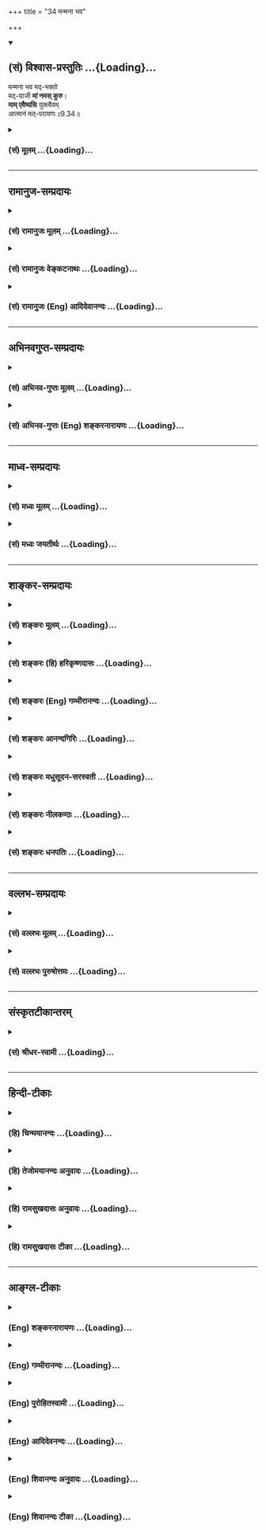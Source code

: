 +++
title = "34 मन्मना भव"

+++
<div class="js_include" newlevelforh1="2" title="(सं) विश्वास-प्रस्तुतिः" unfilled url="/purANam_vaiShNavam/mahAbhAratam/06-bhIShma-parva/03-bhagavad-gItA-parva/saMskRtam/vishvAsa-prastutiH/09_rAja-vidyA-rAja-guhy/34_manmanA_bhava.md">
<details open><summary><h2>(सं) विश्वास-प्रस्तुतिः ...{Loading}...</h2></summary>

मन्मना भव मद्-भक्तो  
मद्-याजी **मां नमस् कुरु**।  
**माम् एवैष्यसि** युक्त्वैवम्  
आत्मानं मत्-परायणः॥9.34॥
</details>
</div>
<div class="js_include collapsed" newlevelforh1="3" title="(सं) मूलम्" unfilled url="/purANam_vaiShNavam/mahAbhAratam/06-bhIShma-parva/03-bhagavad-gItA-parva/saMskRtam/mUlam/09_rAja-vidyA-rAja-guhy/34_manmanA_bhava.md">
<details><summary><h3>(सं) मूलम् ...{Loading}...</h3></summary>

मन्मना भव मद्भक्तो मद्याजी मां नमस्कुरु।  
मामेवैष्यसि युक्त्वैवमात्मानं मत्परायणः।।9.34।।
</details>
</div>


_________________
## रामानुज-सम्प्रदायः
<div class="js_include collapsed" newlevelforh1="3" title="(सं) रामानुजः मूलम्" unfilled url="/purANam_vaiShNavam/mahAbhAratam/06-bhIShma-parva/03-bhagavad-gItA-parva/saMskRtam/rAmAnujaH/mUlam/09_rAja-vidyA-rAja-guhy/34_manmanA_bhava.md">
<details><summary><h3>(सं) रामानुजः मूलम् ...{Loading}...</h3></summary>

।।9.34।।**मन्मना भव** मयि सर्वेश्वरे निखिलहेयप्रत्यनीककल्याणैकताने
सर्वज्ञे सत्यसंकल्पे निखिलजगदेककारणे परस्मिन् ब्रह्मणि पुरुषोत्तमे
पुण्डरीकदलामलायतेक्षणे स्वच्छनीलजीमूतसंकाशे युगपदुदितदिनकरसहस्रसदृशतेजसि
लावण्यामृतमहोदधौ उदारपीवरचतुर्बाहौ अत्युज्जवलपीताम्बरे
अमलकिरीटमकरकुण्डलहारकेयूरकटकादिभूषिते,अपारकारुण्यसौशील्यसौन्दर्यमाधुर्यगाम्भीर्यौदार्यवात्सल्यजलधौ
अनालोचितविशेषाशेषलोकशरण्ये सर्वस्वामिनि तैलधारावद् अविच्छेदेन निविष्टमना
भव। तद् एव विशिनष्टि -- **मद्भक्तः** अत्यर्थमत्प्रियत्वेन युक्तो मन्मनो
भव इत्यर्थः। पुनः अपि विशिनष्टि -- **मद्याजी** अनवधिकातिशयप्रियमदनुभवकारि
-- तमद्यजनपरो भव। यजनं नाम परिपूर्णशेषवृत्तिः;
औपचारिकसांस्पर्शिकाभ्यवहारिकादिसकलभोगप्रदानरूपो हि यागः। यथा
मदनुभवजनितनिरवधिकातिशयप्रीतिकारितमद्यजनपरो भवसि तथा मन्मना भव इत्युक्तं
भवति। पुनः अपि तद् एव विशिनष्टि -- **मां नमस्कुरु;**
अनवधिकातिशयप्रियमदनुभवकारितात्यर्थप्रियाशेषशेषवृत्तौ अपर्यवस्यन् मयि
अन्तरात्मनि अतिमात्रप्रह्वीभावव्यसायं कुरु।**मत्परायणः** अहम् एव परम्
अयनं यस्य असौ मत्परायणः; मया विना आत्मधारणासंभावनया मदाश्रय
इत्यर्थः।**एवम् आत्मानं युक्त्वा** मत्परायणः त्वम् एवम्
अनवधिकातिशयप्रीत्या मदनुभवसमर्थं मनः प्राप्य **माम् एव एष्यसि।**
आत्मशब्दो हि अत्र मनोविषयः। एवंरूपेण मनसा मां ध्यात्वा माम् अनुभूय माम्
इष्टवा मां नमस्कृत्य मत्परायणो माम् एव प्राप्स्यसि इत्यर्थः। तद् एवं
लौकिकानि शरीरधारणार्थानि वैदिकानि च नित्यनैमित्तिकानि कर्माणि मत्प्रीतये
मच्छेषतैकरसो मया एव कारित इति कुर्वन् सततं मत्कीर्तनयजननमस्कारादिकान्
प्रीत्या कुर्वाणो मन्नियाम्यं निखिलजगत् मच्छेषतैकरसम् इति च अनुसंदधानः;
अत्यर्थप्रियमद्गुणगणं च अनुसंधाय अहरहः उक्तलक्षणम् इदम् उपासनम् उपादधानो
माम् एव प्राप्स्यसि।

</details>
</div>
<div class="js_include collapsed" newlevelforh1="3" title="(सं) रामानुजः वेङ्कटनाथः" unfilled url="/purANam_vaiShNavam/mahAbhAratam/06-bhIShma-parva/03-bhagavad-gItA-parva/saMskRtam/rAmAnujaH/venkaTanAthaH/09_rAja-vidyA-rAja-guhy/34_manmanA_bhava.md">
<details><summary><h3>(सं) रामानुजः वेङ्कटनाथः ...{Loading}...</h3></summary>

  
  
।।9.34।। भजस्व \[9।33\] इत्युक्तभक्तिस्वरूपनिष्कर्षोऽनन्तरं क्रियत इति
सङ्गतिं दर्शयति -- भक्तिस्वरूपमाहेति। सामान्येन सर्वासु
परविद्यासूपास्यतया तदुपयुक्ततया च प्रमाणशतैः प्रतिपादिताः
स्वरूपरूपगुणादयोऽत्रास्मच्छब्देन विवक्षिता इत्यभिप्रायेणाह -- मयीति।
तमीश्वराणां परमं महेश्वरं \[श्वे.उ.6।7\] न तस्येशे कश्चन \[तै.ना.1।9\]
इत्यादेरर्थमाह -- सर्वेश्वरेश्वर इति। न ह्यसमर्थसेवया किञ्चिल्लभ्यते नच
ब्रह्माण्डान्तरादेरनीश्वरा ब्रह्मेशादयोऽपि मोक्षदानशक्ता इति भावः।
क्षेत्रज्ञस्येश्वरज्ञानाद्विशुद्धिः परमा मता \[या.स्मृ.3।34\] इति
ह्युच्यते। हेयास्पदस्य गुणरहितस्य च भजनीयत्वाभावादितरव्यावृत्त्यर्थं
सगुणनिर्गुणश्रुतीनां विषयव्यवस्थयोभयलिङ्गत्वमाह -- निखिलेति।
समस्तानिष्टनिवर्तकत्वादनन्तभोग्यमयत्वाच्चायमेवोपास्य इति भावः।
अनन्तमङ्गलगुणोपलक्षकतया ध्येयलक्षणजगत्कारणत्वमोक्षप्रदत्वौपयिकं
गुणद्वयंसर्वज्ञे सत्यसङ्कल्प इत्युक्तम्। यः सर्वज्ञः सर्वविद्यस्य
ज्ञानमयं तपः। तस्मादेतद्ब्रह्म नामरूपमन्नं च जायते \[मुं.उ.1।9\] इति;
सत्यकामः सत्यसङ्कल्पः \[छां.उ.8।1।5\] इति च अनिष्टनिवृत्त्यादौ
चान्याज्ञातं सहकारिसापेक्षत्वं च नास्तीति भावः। यतो वा इमानि भूतानि
जायन्ते इत्युपक्रम्य तद्विजिज्ञासस्व \[तै.उ.3।1।1\] कारणं तु ध्येयः
\[अ.शिखो.3\] इत्याद्यभिप्रायेण -- निखिलजगदेककारण इत्युक्तम्।
निखिलशब्देनाव्यक्तादेर्ब्रह्मरुद्रादेश्च सङ्ग्रहः।
व्योमातीतनिर्गुणवादादिनिराकरणं; सामान्यविशेषशब्दयोरैकरस्यं
चाभिप्रेत्यपरस्मिन् ब्रह्मणि पुरुषोत्तम इत्युक्तम्। अनेन सर्वात्मकत्वं
सर्वविलक्षणत्वं चाविरुद्धमुपदर्शितं भवति। नारायणानुवाकपुरुषसूक्तादिकं च
स्मारितम्। एतावता विशिष्टं स्वरूपमुक्तम्।  
  
अथ सर्वशाखादिपठितपुरुषसूक्तादिसिद्धं शुभाश्रयप्रकरणप्रपञ्चितं च
विग्रहतद्गुणादिकमुच्यते। तस्य यथा कप्यासं पुण्डरीकमेवमक्षिणी
\[छां.उ.1।6।7\] इत्याद्युक्तपरत्वचिह्नमाह -- पुण्डरीकदलामलायताक्ष
इति। स्वच्छेत्यादिना नीलतोयदमध्यस्था \[तै.ना.11।12\] इत्यादिकमनुसंहितम्।
स्वच्छत्वं मणिमुकुरसलिलकाचादिवद्व्यवहितप्रकाशप्रतिबिम्बादियोग्यः
प्रसादविशेषः। दिवि सूर्यसहस्रस्य \[11।12\] इत्यादि वक्ष्यमाणं तमेव
भान्तम् \[मुं.उ.2।2।10\] इत्यादिश्रुतिं चाभिप्रेत्योक्तं --
युगपदित्यादि। श्रुत्यादिप्रसिद्धं बहूनामुदारत्वमौर्जित्यमभिमतफलप्रदत्वं
च। यत्र रूपान्तरं न विशिष्टं; तत्र वक्तुर्वसुदेवनन्दनस्य रूपं विवक्षितम्
तच्च सर्वावतारोपलक्षणम्। चतुर्भुजत्वं भगवतः कृष्णस्य पररूपस्य
सांसिद्धिकम् द्विभुजत्वं सहस्रभुजत्वादिकं चाहार्यमित्याशयेनोक्तं --
चतुर्बाहाविति। अथवापि चतुर्भुजत्वं -- भुजैश्चतुर्भिः समुपेतमेतद्रूपं
विशिष्टं दिवि संस्थितं च। भूमौ गतं पूजयताप्रमेयं सदा हि तस्मिन्निवसामि
देवाः इत्यादिकमिह भाव्यम्। दिव्याम्बरयोगमाह -- अत्युज्ज्वलितेति।
मूर्धादिपादान्तदिव्यावयवगतसमस्ताभरणवर्गोपलक्षणतया किरीटाद्युक्तिः। ध्येयः
सदा इत्युपक्रम्यकेयूरवान् मकरकुण्डलवान् किरीटी \[भ.उ.पु.आ.हृ.155\]
इत्यादिकमिह द्रष्टव्यम्। मकरशब्दो मकराकारकुण्डलपरः। तेजःप्राचुर्यं
प्रतिकूलैर्दुष्प्रेक्षत्वं चाभिप्रेत्ययुगपदित्यादिकमुक्तम्।  
  
लावण्येत्यादिना तु तस्यैवानुकूलभोग्यत्वाकर्षकत्वादिकमभिप्रेतम्।
चक्षुरानन्दजनकस्तेजोविशेषो हि लावण्यम्। तत इदमुच्यते --
लोचनैरनुजग्मुस्ते तमादृष्टिपथात्पुनः। मनोभिरनुजग्मुश्च कृष्णं
प्रीतिसमन्विताः।। अतृप्तमनसामेवं तेषां केशवदर्शने। क्षिप्रमन्तर्दधे
शौरिश्चक्षुषां प्रियदर्शनः।। अमृतस्येव नातृप्यन् प्रेक्षमाणा जनार्दनम्
\[म.भा.2।2।2628\]नहि तस्मान्मनः कश्चिच्चक्षुषी वा नरोत्तमात्। नरः
शक्नोत्यपाक्रष्टुमतिक्रामति राघवे \[वा.रा.2।17।13\] इति। अपारेत्यादिना
सौलभ्योपयोगिनोऽमिताः सुन्दरत्वादिमिश्राः समाश्रयणीयत्वेऽत्यन्तापेक्षिताः
स्वरूपरूपयोर्गुणा उक्ताः। सर्वलोकशरण्याय \[वा.रा.6।17।17\]सुदुष्टो
वाऽप्यदुष्टो वा \[वा.रा.6।18।5\]विभीषणो वा सुग्रीव यदि वा रावणः स्वयम्
\[वा.रा.6।18।34\] इत्यादिकमनुसन्धाय कारुण्यादिफलितमाह -- अनालोचितेति।
आश्रितसंरक्षणं स्वलाभं मत्वा प्रवर्तत इत्यभिप्रायेणोक्तं --
सर्वस्वामिनीति। कृष्णस्य हि कृते भूतमिदं विश्वं चराचरम् \[म.भा.2।38।23\]
इत्युक्तम्। निदिध्यासितव्यः \[बृ.उ.2।4।54।5।6\] ध्यायथ \[मुं.उ.2।2।6\]
ध्रुवा स्मृतिः \[छां.उ.7।26।2\] आवृत्तिरसकृदुपदेशात् \[ब्र.सू.4।1।1\]
इत्याद्यनुसन्धानेन मनश्शब्दस्यात्र ध्यानाख्यमनोवृत्तिविशेषविषयतामाह --
तैलधारेति। मय्येव मन आधत्स्व \[12।8\] इत्युच्यत इति। अत्रमामेवैष्यसि इति
साध्यगतावधारणात्साधनेऽप्यवधारणं विवक्षितमिति गम्यते। तेन
चानन्यमनस्त्वादिकं सिद्धम्। ततश्च तैलधारादिवदविच्छेदोऽपि फलित इति
भावः।  
  
यमेवैष वृणुते तेन लभ्यः \[कठो.1।2।22\] इति
श्रुत्युपबृंहणतामभिप्रेत्याहतदेवेति। भक्तेरपि
ज्ञानविशेषरूपत्वाद्विशेषकत्वमुपपद्यत इत्यभिप्रायेणाहअत्यर्थेति।
स्वतन्त्रार्थान्तरविधानशङ्कानिरासायाह पुनरपीति।
भक्तिस्वरूपविशेषनिष्कर्षपरत्वात्तदसाधारणशास्त्रविशेषप्रतिपादितपूजाविशेषपरोऽयं
यजनशब्द इत्यभिप्रायेणाह -- यजनं नामेति। शेषवृत्तिः कैङ्कर्यम्। इदं
चपत्रं पुष्पम् \[9।26\] इत्यादिना प्रदर्शितस्य भगवच्छास्त्रप्रपञ्चितस्य
सङ्ग्रहशासनम्। अतोऽत्र यजिर्दर्शपूर्णमासादिविषय इति न भ्रमितव्यम्। यज
देवपूजायाम् \[धा.पा.1।1027\] इत्येव च पठ्यते। देवतामुद्दिश्य द्रव्यत्यागो
यागः इति चाहुः। अग्निहोत्रादिव्यतिरिक्तेष्वपि पञ्चमहायज्ञादिषु
यजिर्निरूढः। अन्यत्रापिकृष्णो वाक्यैरिज्यते सम्मृशानैः \[म.भा.13।18।6\]
इत्यादयः प्रयोगाः। अतोऽत्र भगवच्छास्त्रादिप्रपञ्चितविषयोऽयं
यजिरित्यभिप्रायेणाह -- औपचारिकेति। औपचारिकाः नीराजनादयः सांस्पर्शिकाः
स्रक्चन्दनादयः आदिशब्देन सान्दृष्टिकदीपादिग्रहणम्। मद्याजी इत्यनेन
बाह्यक्रियापरेण मन्मनस्त्वं कथं विशेष्यत इत्यत्राह -- यथेति।  
  
पुनरपीत्याद्यपि पूर्ववत्। पूर्वोक्तादधिकरूपत्वं दर्शयितुम् --
अपर्यवस्यन्नित्यन्तमुक्तम्। अत्यर्थशब्देन दास्यस्य स्वरूपप्राप्तता
विवक्षिता। अतिमात्रशब्देन तस्य निरतिशयभोगरूपत्वं सूचितम्।
त्रिविधप्रतिसङ्ग्रहाय नमधातुस्वरूपनिरूपणेन प्रह्वीभावशब्दः। प्रेक्षावतः
प्रवृत्तिर्या प्रह्वीभावात्मिका परा। उत्कृष्टं परमुद्दिश्य तन्नमः
परिगीयते \[अहिर्बु.सं.52।10\] इति हि नमश्शब्दो विवृतः।
ज्ञानविशेषकत्वव्यक्त्यर्थंव्यवसायशब्दः। परायणः इत्यत्र
परशब्दविशेषणसामर्थ्यादवधारणं विवक्षितमित्यभिप्रायेणअहमेवेत्युक्तम्।
फलितमाह -- मया विनेति। एषैव भक्तेः परमा काष्ठा
प्राप्तेरव्यवहितपूर्वभाविनीति फलाभिलाषज्ञापनार्थो मत्परायणशब्द
इत्यभिप्रायः। एवंशब्दानूदितमाकारमाह -- अनवधिकेत्यादिना। आत्मानंयुक्त्वा
इति पदयोरत्रोचितार्थप्रदर्शनंमनः प्राप्येति। युजिरत्र योगार्थः
समाध्यर्थो वा। मन्मना भव इत्युक्तार्थपरत्वंएवमात्मानम् इत्यनुवादेन
प्रतीयत इत्यभिप्रायेणाह -- आत्मशब्दो हीति। मनसोऽत्र निर्देशो
ध्यानाधिकरणत्वेनेति प्रदर्शयन् श्लोकस्य पिण्डितार्थमाह -- एवं रूपेणेति।
निरतिशयप्रीतिमतेत्यर्थः। ध्यानादिकं मद्भक्त इति
विशेषणाद्भोगरूपमित्यभिप्रायेणमामनुभूयेत्युक्तम्।  
  
अथ सुखग्रहणाध्यायप्रधानार्थभूतसाङ्गोपाङ्गफलशिरस्कभक्तिस्वरूपं सङ्क्षेपेण
निष्कृष्य वदन्नुपसंहरति -- तदेवमिति। तत् तस्मादित्यर्थः। तव
दुःखबहुलसंसारसागरपतितत्वात्; मम च परत्वसौलभ्यादियुक्तस्य
समस्तदुःखसागरोत्तरणसांयात्रिकत्वात्; उपायस्य
चात्यन्तसुकरत्वादिगुणयुक्तत्वादित्यर्थः। एवमिति
पूर्वग्रन्थैरुक्तप्रकारेणेत्यर्थः। लौकिकानीत्यादि
कुर्वन्नित्यन्तंयत्करोषि इत्यादेरर्थःमन्नियाम्यमित्यादिकंमया ततम्
\[9।4\] इत्यादेरभिप्रेतकथनम्अत्यर्थप्रियमद्गुणगणमितिसमोऽहम्
\[9।29\]पत्रं पुष्पम् \[9।26\] इत्यादेरर्थः। गुणानुसन्धानाद्भक्तेः
पुरुषसाध्यत्वं युज्यत इत्यभिप्रायेणाह -- मद्गुणगणं
चानुसन्धायाहरहरुक्तलक्षणमिदमुपासनमुपाददान इति। इति मत्वा भजन्ते माम्
\[10।8\] इत्यादिकमत्रानुसंहितम्। अहरहरित्यादिकंमन्मनाः
इत्यादेर्विवक्षितम्।
आप्रयाणत्वसिद्ध्यर्थम्अहरहरित्याद्युक्तम्। उक्तलक्षणमिति --
अनन्यप्रयोजननमस्कारादिप्रेरकमदेकधारकत्वदशापर्यन्तनिरतिशयप्रीतिरूपमित्यर्थः। इति
कवितार्किकसिंहस्य सर्वतन्त्रस्वतन्त्रस्य श्रीमद्वेङ्कटनाथस्य
वेदान्ताचार्यस्य कृतिषु श्रीमद्गीताभाष्यटीकायां तात्पर्यचन्द्रिकायां
नवमोऽध्यायः।।9।।  
  

</details>
</div>
<div class="js_include collapsed" newlevelforh1="3" title="(सं) रामानुजः (Eng) आदिदेवानन्दः" unfilled url="/purANam_vaiShNavam/mahAbhAratam/06-bhIShma-parva/03-bhagavad-gItA-parva/saMskRtam/rAmAnujaH/english/AdidevAnandaH/09_rAja-vidyA-rAja-guhy/34_manmanA_bhava.md">
<details><summary><h3>(सं) रामानुजः (Eng) आदिदेवानन्दः ...{Loading}...</h3></summary>

9.34 Focus your mind on Me; fix your mind on Me uninterruptedly like a
continous stream of oil - on Me the Ruler of rulers, antagonistic to all
that is evil, the sole abode of auspiciousness, omniscient, whose
resolve is always true, the sole cause of the entire universe, the
Supreme Brahman, the Supreme Person; on Me, of long large eyes like a
lotus petal; who has the complexion of a clear blue cloud; whose shining
lustre is like that of a thousand suns simultaneously risen; on Me, the
great ocean of the nectar of beauty; of four arms, noble and strong, and
of brilliant yellow raiment; on Me, adorned with a pure crown,
fish-shaped ear-rings, garlands, bracelet on the arms and bangles at the
wrist; on Me, the ocean of infinite mercy, affability, beauty,
sweetness, majesty, magnanimity and parental affection; on Me, the
refuge of all without exception and without regard to their differences;
on Me the Lord of all. Sri Krsna again makes the same clear. Be My
devotee. Be one whose mind is focussed on Me by contemplating on Me as
exceedingly dear. Such is the meaning. He makes thie yet clearer. Be My
worshipper, namely, become engaged in My worship, which you have begun
to practise by your experience of Me as supremely dear and unlimited and
unsurpassed. What is called worship is the conduct of one who realises
that he is absolutely a subsidiary - (Sesa) of God. Worship consists
also in offering all things of enjoyment such as waving of lights etc.,
all those things which come into bodily contact like garlands, sandal
paste etc., and those meant for offering like food preparations and
other edibles. The meaning is this: Let your mind be focussed on Me so
as to be engaged in My worship, resulting from love which is unlimited
and unsurpassed and which is born from the experience of Myself. Again
Sri Krsna expounds the same: Bow down to Me. Do not be satisfied only
with services of one who is absolutely subsidiary to me. Do services
which are incomparably dear and animated by an experience of Myself who
is dear and unlimited and unsurpassed. Also bow down to Me in utter
humility, regarding Me as the supreme goal, i.e., He who is the supreme
abode and the supreme goal. The meaning is that having resorted to Me,
it is impossible for you to live without Me. Having disciplined the mind
in this way and considering Me as the supreme goal, you will thus,
through love which is unsurpassed and incomparable, obtain a mind which
is fit for experiencing Me. You will then reach Me alone. Here the term
Atman stands for the mind. The import is that, holding Me as the sole
support, possesing a mind of this kind, meditating on Me, experiencing
Me, worshipping Me and bowing down to Me - you will reach Me alone.
Thus, with such a turn of mind you carry on, for pleasing Me alone, your
secular works for bodily sustenance and Vedic activities like obligatory
and occasional rites, regarding them as actuated by Me and finding sole
joy in absolute subservience to Me. You shall ever engage yourself in
praising My names with love and in endeavouring to serve Me and bowing
down to Me etc. You shall contemplate on the entire universe as being
under My rule and being subsidiary (Sesa) to Me. Contemplating on the
multitudes of My attributes, which are exceedingly dear to you, and
practising every day this worship as described, you will reach Me alone.

</details>
</div>


_________________
## अभिनवगुप्त-सम्प्रदायः
<div class="js_include collapsed" newlevelforh1="3" title="(सं) अभिनव-गुप्तः मूलम्" unfilled url="/purANam_vaiShNavam/mahAbhAratam/06-bhIShma-parva/03-bhagavad-gItA-parva/saMskRtam/abhinava-guptaH/mUlam/09_rAja-vidyA-rAja-guhy/34_manmanA_bhava.md">
<details><summary><h3>(सं) अभिनव-गुप्तः मूलम् ...{Loading}...</h3></summary>

।।9.32 -- 9.34।। मां हि इत्यादि मत्परायण इत्यन्तम्। पापयोनयः
पशुपक्षिसरीसृपादयः। स्त्रिय इति अज्ञाः। वैश्या इति
कृष्यादिकर्मान्तररताः। शूद्रा इति कार्त्स्येन वैदिकक्रियानधिकृताः
परतन्त्रवृत्तयश्च। तेऽपि मदाश्रिता मामेव यजन्ते। गजेन्द्रमोक्षणादीनि
चरितानि हि परमकारुणिकस्य भगवतः सहस्रशः श्रूयन्ते। किमङ्ग
पुनरेतद्विपरीतवृत्तयः। केचिदाक्षते -- द्विजराजन्यप्रशंसापरमेतद्वाक्यम्; न
तु स्त्र्यादिषु अपवर्गप्राप्तितात्पर्येण इति। ते हि भगवतः
सर्वानुग्राहिकां शक्तिं मितविषयतया खण्डयन्तः तथा परमेश्वरस्य
परमकृपालुत्वमसहमानाः +++(S omits तथा -- मसहमानाः)+++ न मे द्वेष्योऽस्ति न
प्रियः ; अपि चेत्सुदुराचारः इत्यादीन्यन्यानि
चैवंप्रकारस्फुटार्थप्रतिपादकानि वाक्यानि विरोधयन्तः
निरतिशययुक्तिप्रपञ्चसाधिताद्वैतभगवत्तत्त्वे +++(S;;N भगवत्तत्त्वम्)+++
भेदलिङ्गं +++(S; भेदभङ्गम् N भेदभङ्ग -- )+++ बलादेवानयन्तः अन्यांश्च
आगमविरोधानचेतयमानाः कथमिदं कथमिदम् इति पर्यनुयोज्यमाना +++(;N
पर्यनुयुज्यमानः)+++ यदि; परम् अन्तर्गर्भीकृतजात्यादिमहाग्रहाविष्टान्तः +++(; N
-- ग्रहगृहीताविष्टान्तः -- )+++ करणाः
मात्सर्यावहित्थालज्जाचिह्नीकृतवाङ्मुखदृष्टयः समग्रस्य जनस्य
असत्प्रलापिनः इति हास्यरसविषयभावमात्मनि +++(S omits -- विषय -- )+++ आरोपयन्ति।
यत्पूर्वैव व्याख्या सर्वस्य करोति शिवम् इति।

</details>
</div>
<div class="js_include collapsed" newlevelforh1="3" title="(सं) अभिनव-गुप्तः (Eng) शङ्करनारायणः" unfilled url="/purANam_vaiShNavam/mahAbhAratam/06-bhIShma-parva/03-bhagavad-gItA-parva/saMskRtam/abhinava-guptaH/english/shankaranArAyaNaH/09_rAja-vidyA-rAja-guhy/34_manmanA_bhava.md">
<details><summary><h3>(सं) अभिनव-गुप्तः (Eng) शङ्करनारायणः ...{Loading}...</h3></summary>

9.32-34 Man hi etc; upto Matparayanah. Those who are of sinful birth :
I.e., the animals, birds, reptiles etc. Women denotes the ignorant. Men
of working class denotes those who find pleasure in different vocations,
like agriculture etc. Men of the fourth caste : those who do not have
any claim whatsoever for \[performing\] the Vedic rituals and whose
livelihood depend on others. By taking refuge \[solely\] in Me, even
these all attain Me alone. The deeds of the exceedingly compassionate
Bhagavat, like the one granting liberation to a chief of the elephants
are heard in thousands \[in the Puranas\]. Certainly it must be so, for
those whose behaviour is just the opposite to that of these persons.
Some (commentators\] declare : The present sentence \[of the Lord\]
intends to glorify the twice-born and members of the ruling class, and
it is not uttered with the intention of speaking of the attainment of
liberation in the case of the women etc. Indeed these persons \[aim to\]
break into pieces the Graceous-to-all Power of the Bhagavat by
foistering upon It, a limited applicability; likwise they do not
tolerate the profoundly compassionate nature of the Absolute Lord; they
contradict the \[Lord's own\] statements 'To Me none is hateful and none
is dear (IX, 30)', 'Even a highly evil-doer etc. (IX, 31)', and other
similar statements, very clearly of the same import; with all effort
they \[strive to\] bring in something indicative of duality even in the
Absolute-being, Whose non-dual nature has been well established firmly
by the diversity of the best reasonings; they are not mindful of other
contradictions \[that lurk in their theory\] with the revealed
literature; when simply estioned 'How is this ;' and 'How is that ;',
these persons, having their internal organ totally possessed by the
mighty devil of the caste \[considerations\], concealed within, and
having their tongue, face and eyes all twisted by their sense of
jealously, hypocrisy and shame-they prattle evil for the entire
humanity; and thus they put upon themselves the status of being an
object of ridicule. Therefore the above explanation \[of ours\] does
good to all.

</details>
</div>


_________________
## माध्व-सम्प्रदायः
<div class="js_include collapsed" newlevelforh1="3" title="(सं) मध्वः मूलम्" unfilled url="/purANam_vaiShNavam/mahAbhAratam/06-bhIShma-parva/03-bhagavad-gItA-parva/saMskRtam/madhvaH/mUlam/09_rAja-vidyA-rAja-guhy/34_manmanA_bhava.md">
<details><summary><h3>(सं) मध्वः मूलम् ...{Loading}...</h3></summary>

।।9.34।। Sri Madhvacharya did not comment on this sloka.

</details>
</div>
<div class="js_include collapsed" newlevelforh1="3" title="(सं) मध्वः जयतीर्थः" unfilled url="/purANam_vaiShNavam/mahAbhAratam/06-bhIShma-parva/03-bhagavad-gItA-parva/saMskRtam/madhvaH/jayatIrthaH/09_rAja-vidyA-rAja-guhy/34_manmanA_bhava.md">
<details><summary><h3>(सं) मध्वः जयतीर्थः ...{Loading}...</h3></summary>

।।9.34।। Sri Jayatirtha did not comment on this sloka.

</details>
</div>


_________________
## शाङ्कर-सम्प्रदायः
<div class="js_include collapsed" newlevelforh1="3" title="(सं) शङ्करः मूलम्" unfilled url="/purANam_vaiShNavam/mahAbhAratam/06-bhIShma-parva/03-bhagavad-gItA-parva/saMskRtam/shankaraH/mUlam/09_rAja-vidyA-rAja-guhy/34_manmanA_bhava.md">
<details><summary><h3>(सं) शङ्करः मूलम् ...{Loading}...</h3></summary>

।।9.34।। --,मयि वासुदेवे मनः यस्य स त्वं **मन्मनाः भव** तथा **मद्भक्तः**
भव **मद्याजी** मद्यजनशीलः भव। **माम्** एव च **नमस्कुरु।** **माम् एव**
ईश्वरम् **एष्यसि** आगमिष्यसि **युक्त्वा** समाधाय चित्तम्। **एवम्
आत्मानम्;** अहं हि सर्वेषां भूतानाम् आत्मा; परा च गतिः; परम् अयनम्; तं
माम् एवंभूतम्; एष्यसि इति अतीतेन संबन्धः; **मत्परायणः** सन्
इत्यर्थः।। इति श्रीमत्परमहंसपरिव्राजकाचार्यस्य
श्रीगोवन्दभगवत्पूज्यपादशिष्यस्य,श्रीमच्छंकरभगवतः कृतौ
श्रीमद्भगवद्गीताभाष्ये  
  
नवमोऽध्यायः।।  
  
,

</details>
</div>
<div class="js_include collapsed" newlevelforh1="3" title="(सं) शङ्करः (हि) हरिकृष्णदासः" unfilled url="/purANam_vaiShNavam/mahAbhAratam/06-bhIShma-parva/03-bhagavad-gItA-parva/saMskRtam/shankaraH/hindI/harikRShNadAsaH/09_rAja-vidyA-rAja-guhy/34_manmanA_bhava.md">
<details><summary><h3>(सं) शङ्करः (हि) हरिकृष्णदासः ...{Loading}...</h3></summary>

।।9.34।। किस प्रकार ( भजनसेवा करें सो कहा जाता है -- )  
  
तू मन्मना -- मुझमें ही मनवाला हो। मद्भक्त -- मेरा ही भक्त हो। मद्याजी --
मेरा ही पूजन करनेवाला हो और मुझे ही नमस्कार किया कर। इस प्रकार चित्तको
मुझमें लगाकर मेरे परायण -- शरण हुआ तू मुझ,परमेश्वरको ही प्राप्त हो
जायगा। अभिप्राय यह कि मैं ही सब भूतोंका आत्मा और परमगति -- परम स्थान
हूँ; ऐसा जो मैं आत्मरूप हूँ उसीको तू प्राप्त हो जायगा। इस प्रकार पहलेके
माम् शब्दसे आत्मानम् शब्दका सम्बन्ध है।

</details>
</div>
<div class="js_include collapsed" newlevelforh1="3" title="(सं) शङ्करः (Eng) गम्भीरानन्दः" unfilled url="/purANam_vaiShNavam/mahAbhAratam/06-bhIShma-parva/03-bhagavad-gItA-parva/saMskRtam/shankaraH/english/gambhIrAnandaH/09_rAja-vidyA-rAja-guhy/34_manmanA_bhava.md">
<details><summary><h3>(सं) शङ्करः (Eng) गम्भीरानन्दः ...{Loading}...</h3></summary>

9.34 Manmana bhava, have your mind fixed on Me; \[Here Ast. adds the
word vasudeva.-Tr\] and also be madbhakah, devoted to Me. Madyaji,
sacrifice to Me, be engaged in sacrificing to Me. And namaskuru, bow
down; only mam, to Me. Yuktva, by concentrating your mind; and
mat-parayanah, by accepting Me as the supreme Goal; esyasi eva, you
shall surely attain; mam, Me who am God. You shall attain Me evam
atmanam, who am thus the Self: I indeed am the Self of all the beings,
and am also the supreme Goal. You shall attain Me who am such. In this
way, the word atmanam (Self) is to be connected with the preceding word
mam (Me). This is the purport.

</details>
</div>
<div class="js_include collapsed" newlevelforh1="3" title="(सं) शङ्करः आनन्दगिरिः" unfilled url="/purANam_vaiShNavam/mahAbhAratam/06-bhIShma-parva/03-bhagavad-gItA-parva/saMskRtam/shankaraH/AnandagiriH/09_rAja-vidyA-rAja-guhy/34_manmanA_bhava.md">
<details><summary><h3>(सं) शङ्करः आनन्दगिरिः ...{Loading}...</h3></summary>

।।9.34।। भगवद्भक्तेरित्थंभावं पृच्छति -- **कथमिति।** ईश्वरभजन
इतिकर्तव्यतां दर्शयति -- **मन्मना इति।** एवं भगवन्तं भजमानस्य मम किं
स्यादित्याशङ्क्याह -- **मामेवेति।** समाधाय भगवत्येवेति शेषः।
एवमात्मानमित्येतद्विवृणोति -- **अहंहीति।** अहमेव परमयनं तवेति
मत्परायणस्तथाभूतः सन्मामेवात्मानमेष्यसीति संबन्धः। तदेवं मध्यमानां
ध्येयं निरूप्य नवमेनाधमानामाराध्याभिधानमुखेन निजेन पारमार्थिकेन रूपेण
प्रत्युक्तेन ज्ञानं परमेश्वरस्य परमाराधनमित्यभिदधता सोपाधिकं तत्पदवाच्यं
निरुपाधिकं च तत्पदलक्ष्यं व्याख्यातम्। इति
श्रीमत्परमहंसपरिव्राजकाचार्यश्रीमच्छुद्धानन्दपूज्यपादशिष्यानन्दगिरिकृतौ
नवमोऽध्यायः।।9।।  
  

</details>
</div>
<div class="js_include collapsed" newlevelforh1="3" title="(सं) शङ्करः मधुसूदन-सरस्वती" unfilled url="/purANam_vaiShNavam/mahAbhAratam/06-bhIShma-parva/03-bhagavad-gItA-parva/saMskRtam/shankaraH/madhusUdana-sarasvatI/09_rAja-vidyA-rAja-guhy/34_manmanA_bhava.md">
<details><summary><h3>(सं) शङ्करः मधुसूदन-सरस्वती ...{Loading}...</h3></summary>

।।9.34।। भजनप्रकारं दर्शयन्नुपसंहरति -- राजभक्तस्यापि राजभृत्यस्य
पुत्रादौ मनस्तथा स तन्मना अपि न तद्भक्त इत्यत उक्तं मन्मना भव मद्भक्त
इति। तथा मद्याजी मत्पूजनशीलो मां नमस्कुरु मनोवाक्कायैः। एवमेभिः
प्रकारैर्मत्परायणो भदेकशरणः सन्नात्मानमन्तःकरणं युक्त्वा मयि समाधाय
मामेव परमानन्दघनं स्वप्रकाशं सर्वोपद्रवशून्यमभयमेष्यसि
प्राप्स्यसि। श्रीगोविन्दपदारविन्दमकरन्दास्वादशुद्धाशयाः
संसाराम्बुधिमुत्तरन्ति सहसा पश्यन्ति पूर्णं महः।  
  
वेदान्तैरवधारयन्ति परमं श्रेयस्त्यजन्ति भ्रमं द्वैतं स्वप्नसमं विदन्ति
विमलां विन्दन्ति चानन्दताम्।।

</details>
</div>
<div class="js_include collapsed" newlevelforh1="3" title="(सं) शङ्करः नीलकण्ठः" unfilled url="/purANam_vaiShNavam/mahAbhAratam/06-bhIShma-parva/03-bhagavad-gItA-parva/saMskRtam/shankaraH/nIlakaNThaH/09_rAja-vidyA-rAja-guhy/34_manmanA_bhava.md">
<details><summary><h3>(सं) शङ्करः नीलकण्ठः ...{Loading}...</h3></summary>

।।9.34।। भजनप्रकारं दर्शयति -- **मन्मना इति।** मय्येव मनो यस्य न पुत्रादौ
स मन्मनाः। ममैव भक्तो न राजादेर्धनाद्यर्थं स मद्भक्तः। मद्याजी मदर्थमेव
यजते न स्वर्गाद्यर्थं स मद्याजी तादृशो भव। मामेव नमस्कुरु शरणं व्रज
नत्वन्यान्। एवमनेन प्रकारेण युक्त्वा योगं कृत्वा मामेवात्मानं सर्वान्तरं
एष्यसि प्राप्स्यसि। अभेदेन घटाकाश इव महाकाशम्। यतो मत्परायणः अहमेव
सर्वोपाधिशून्यश्चिदात्मा परं सर्वोत्कृष्टमयनं प्राप्यं यस्य स मत्परायणः।
तथा च श्रूयतेयथा नद्यः स्यन्दमानाः समुद्रेऽस्तं गच्छन्ति नामरूपे विहाय।
तथा विद्वान्नामरूपाद्विमुक्तः परात्परं पुरुषमुपैति दिव्यम् इति।

</details>
</div>
<div class="js_include collapsed" newlevelforh1="3" title="(सं) शङ्करः धनपतिः" unfilled url="/purANam_vaiShNavam/mahAbhAratam/06-bhIShma-parva/03-bhagavad-gItA-parva/saMskRtam/shankaraH/dhanapatiH/09_rAja-vidyA-rAja-guhy/34_manmanA_bhava.md">
<details><summary><h3>(सं) शङ्करः धनपतिः ...{Loading}...</h3></summary>

।।9.34।। भजनप्रकारमाह -- मन्मना भव मयि परमेश्वरे एव मनो यस्य न स्त्र्यादौ
स तथा भव। मम भक्तो नतु भूतादेः। तथा मद्यजनशीलो भव नत्विन्द्रादेः। मामेव
च नमस्कुरु नतु मद्य्वतिरिक्तबुद्य्धान्यान्। तथा चैवमात्मामन्तःकरणं
समाधाय मद्भजनप्रकारेण मत्परायणः सन्मामेवैष्यसि प्राप्स्यसीत्यर्थः।
एवमुक्ताप्रकारं भक्तियोगं विधाय
आत्मानं,समस्तभूतप्रत्यगात्माभिन्नपरमात्मानं मामेवैश्यसीति वा संबन्धः।
तदनेन नवमाध्यायेन तत्पदलक्ष्यं ज्ञेयं ब्रह्म निरुपयता तदुपायभूतं
भगवद्भजनमत्युत्तमफलदमतिसुलभं पापजन्मनामप्युद्धारकमत एवावश्यकमिति
दर्शितम्। इति
श्रीपरमहंसपरिव्राजकाचार्यश्रीबालस्वामिश्रीपादशिष्टदत्तवंशावतंसरामकुमारसूनुधनपतिविदुषा
विरचिताया श्रीगीताभाष्योत्कर्षदीपिकायां नवमोऽध्यायः।।9।।

</details>
</div>


_________________
## वल्लभ-सम्प्रदायः
<div class="js_include collapsed" newlevelforh1="3" title="(सं) वल्लभः मूलम्" unfilled url="/purANam_vaiShNavam/mahAbhAratam/06-bhIShma-parva/03-bhagavad-gItA-parva/saMskRtam/vallabhaH/mUlam/09_rAja-vidyA-rAja-guhy/34_manmanA_bhava.md">
<details><summary><h3>(सं) वल्लभः मूलम् ...{Loading}...</h3></summary>

।।9.34।। इदं मुख्यं भजनस्वरूपमाह -- मन्मना इति। मय्येव श्रीपुरुषोत्तमे
नीलव्योममूर्त्तिमति सर्वज्ञे सर्वशक्तिमति परमानन्दमात्रकरपादमुखोदरादिके
निखिलालौकिकगुणगणेऽचिन्त्ये सर्ववेदान्तवेद्ये स्वेच्छया
स्वगताशेषसौन्दर्यमाविर्भाव्य भुवि प्रादुर्भूते कृशतरजनपोषके
स्वसर्वस्वमिति सर्वात्मभावेनाविच्छेदेन निर्मिषमना एव भव। अनेन
स्मरणरूपमुक्तसाङ्ख्ययोगतात्पर्यभूतं भजन(मनन)मुक्तम् तेन
(सयोग)ज्ञानकाण्डार्थसिद्धिः मद्भक्त इति भजनं पुरुषोत्तमस्वरूपसेवानिष्ठो
भव इत्युपासनाकाण्डार्थसिद्धिः; मद्याजीति कर्मकाण्डार्थसिद्धिश्च सूचिता।
मानसं कायिकं च भजनमुक्तम्। मामेव नमस्कुर्विति तस्यानन्यभावेन तवास्मीति
साष्टाङ्गप्रणामपूर्वकं प्रपत्तिः स्वाहङ्कारादिदोषत्यागपूर्वकं
तदीयत्वानुसन्धानगर्भा प्रदर्शिता। एवकारस्य सर्वत्रानुषङ्गो ज्ञेयः।
तेननान्यं देवं नमस्कुर्यान्नान्यं देव निरीक्षयेत् इति विधीयते।
अन्यभजनादिरूपस्यास्यैव सर्वधर्मपदवाच्यस्य परित्यागोऽन्ते
वक्ष्यतेसर्वधर्मान्परित्यज्य \[18।66\] इत्यादिना। इयमेव
भगवदनुग्रहात्मकपोषणभक्तिसरणिः। भगवदाश्रयमात्रस्य मुख्यता यतः; तथा च
ताद्दशसेवकानामहमेव सर्वसाधनरूपः फलरूपश्चेत्याह -- मामेवैष्यसीति।
परिदृश्यमानं पुरुषोत्तमं मामेव प्राप्स्यसि मद्भक्त्या प्राप्योऽहमेव
फलमित्यर्थः। इदं च सर्वं सेवाफलग्रन्थे समुपपादितं श्रीमदाचार्यैः --
अलौकिकसामर्थ्यं सायुज्यं सेवोपयोगि देहो वा वैकुण्ठादिषु तत्समीपवर्त्ती
इत्यादि च। अयमेतन्मार्गीयः परः पुरुषार्थः सूचितः। तत्र च
पुनरप्येवमात्मानं युक्त्वा योगेन समाधाय मत्परायण एव भविष्यसीति
मार्गान्तराद्वैलक्षण्यमुक्तम्। ,फलभूतत्वादेतन्मार्गस्य
मर्यादापुष्टिपुरुषोत्तमसम्बन्धित्वाच्चेति दिक्।  
  

</details>
</div>
<div class="js_include collapsed" newlevelforh1="3" title="(सं) वल्लभः पुरुषोत्तमः" unfilled url="/purANam_vaiShNavam/mahAbhAratam/06-bhIShma-parva/03-bhagavad-gItA-parva/saMskRtam/vallabhaH/puruShottamaH/09_rAja-vidyA-rAja-guhy/34_manmanA_bhava.md">
<details><summary><h3>(सं) वल्लभः पुरुषोत्तमः ...{Loading}...</h3></summary>

  
  
।।9.34।। भजने प्रकारमाह -- मन्मना इति। मय्येव मनो यस्य तादृशो भूत्वा
मद्भक्तो मयि स्नेहयुक्तश्च सन् मद्याजी मत्पूजकः परिचर्याकरणशीलो मां
नमस्कुरु। मनोनिवेशनेन मनोभजनमुक्तम्। पूजनेन कायिकम्। नमनोक्त्या वाचिकम्।
ततः कायवाङ्मनोभिर्भजनं कुर्वित्युक्तम्। एवं मत्परायणः सन् आत्मानं मयि
युक्त्वा युक्तं कृत्वा अवश्यं मामेव पुरुषोत्तमं एष्यसि प्राप्स्यसि।
एवकारेणाक्षरांशादिप्राप्तिर्निवारिता। एवं स्वभक्तिमाहात्म्यं भजनार्थं
ससाधनम्। प्रोवाच नवमेऽध्याये श्रीकृष्णो ह्यर्जुनाय तु।।9।।

</details>
</div>


_________________
## संस्कृतटीकान्तरम्
<div class="js_include collapsed" newlevelforh1="3" title="(सं) श्रीधर-स्वामी" unfilled url="/purANam_vaiShNavam/mahAbhAratam/06-bhIShma-parva/03-bhagavad-gItA-parva/saMskRtam/shrIdhara-svAmI/09_rAja-vidyA-rAja-guhy/34_manmanA_bhava.md">
<details><summary><h3>(सं) श्रीधर-स्वामी ...{Loading}...</h3></summary>

।।9.34।। भजनप्रकारं दर्शयन्नुपसंहरति **-- मन्मना इति।** मय्येव मनो यस्य
स मन्मनास्त्वं भव। तथैव ममैव भक्तः मत्सेवको भव। मद्याजी मद्यजनशीलो भव।
मामेव च नमस्कुरु। एवमेभिः प्रकारैर्मत्परायणः सन्नात्मानं मनो मयि
युक्त्वा समाधाय मामेव परमानन्दरूपमेष्यसि प्राप्स्यसि।

</details>
</div>


_________________
## हिन्दी-टीकाः
<div class="js_include collapsed" newlevelforh1="3" title="(हि) चिन्मयानन्दः" unfilled url="/purANam_vaiShNavam/mahAbhAratam/06-bhIShma-parva/03-bhagavad-gItA-parva/hindI/chinmayAnandaH/09_rAja-vidyA-rAja-guhy/34_manmanA_bhava.md">
<details><summary><h3>(हि) चिन्मयानन्दः ...{Loading}...</h3></summary>

।।9.34।। यह श्लोक सम्पूर्ण अध्याय का सुन्दर सारांश है; क्योंकि इस अध्याय
के कई अन्य श्लोकों पर यह काफी प्रकाश डालता है। हम कह सकते हैं कि यह
श्लोक अनेक श्लोकों की व्याख्या का कार्य करता है। वेदान्त के प्रकरण
ग्रन्थों में आत्मविकास एवं आत्मसाक्षात्कार के लिए सम्यक् ज्ञान और ध्यान
का उपदेश दिया गया है। ध्यान के स्वरूप की परिभाषा इस प्रकार दी गई है कि;
उस (सत्य) का ही चिन्तन; उसके विषय में ही कथन; परस्पर उसकी चर्चा करके मन
का तत्पर या तत्स्वरूप बन जाने को ही; ज्ञानी पुरुष ब्रह्माभ्यास समझते
हैं। ब्रह्माभ्यास की यह परिभाषा ध्यान में रखकर ही महर्षि व्यास इस श्लोक
में दृढ़तापूर्वक अपने सुन्दर भक्तिमार्ग का चित्रण करते हैं। यही विचार
इसी अध्याय में एक से अधिक अवसरों पर व्यक्त किया गया है। सब काल में किसी
भी कार्य में व्यस्त रहते हुए भी मन को मुझमें स्थिर करके; मेरा भक्त मेरा
पूजन करता है और मुझे नमस्कार करता है। संक्षेपत; जीवन में आध्यात्मिक
सुधार के लिए मन का विकास एक मूलभूत आवश्यकता है। यदि वास्तव में हम
आध्यात्मिक विकास करना चाहें तो बाह्य दशा या परिस्थिति; हमारी आदतें;
हमारा भूतकालीन या वर्तमान जीवन कोई भी बाधक नहीं हो सकता है। प्रयत्नपूर्वक
ईश्वर स्मरण या आत्मचिन्तन ही सफलता का रहस्य है। इस प्रकार जब तुम मुझे
परम लक्ष्य समझोगे तब तुम मुझे प्राप्त होओगे; यह श्रीकृष्ण का अर्जुन को
आश्वासन है। वर्तमान में हम जो कुछ हैं; वह हमारे संस्कारों के कारण है।
शुभ और दैवी संस्कारों के होने पर हम उन्हीं के अनुरूप बन जाते
हैं। conclusion तत्सदिति श्रीमद्भगवद्गीतासूपनिषत्सु ब्रह्मविद्यायां
योगशास्त्रे  
  
श्रीकृष्णार्जुनसंवादे राजविद्याराजगुह्ययोगो नाम नवमोऽध्याय।। इस प्रकार
श्रीकृष्णार्जुनसंवाद के रूप में ब्रह्मविद्या और योगशास्त्रस्वरूप
श्रीमद्भगवद्गीतोपनिषद् का राजविद्याराजगुह्ययोग नामक नवां अध्याय समाप्त
होता है। इस अध्याय के लिए दिया गया यह नाम उपयुक्त है। राजविद्या और
राजगुह्य इन दो शब्दों का विस्तृत विवेचन किया जा चुका है। अध्याय के
प्रारम्भ में हमने देखा कि शुद्ध चैतन्य ही वह ज्ञान है; जिसके प्रकाश में
सभी औपाधिक या वृत्तिज्ञान सम्भव है। अत उस पारमार्थिक तत्त्व का बोध कराने
वाली इस विद्या को राजविद्या कहना अत्यन्त समीचीन है। उपनिषदों में इसे
सर्वविद्या प्रतिष्ठा कहा गया है; क्योंकि इसे जानकर और कोई जानने योग्य
शेष नहीं रह जाता है यही मुण्डकोपनिषद् की भी घोषणा है।

</details>
</div>
<div class="js_include collapsed" newlevelforh1="3" title="(हि) तेजोमयानन्दः अनुवादः" unfilled url="/purANam_vaiShNavam/mahAbhAratam/06-bhIShma-parva/03-bhagavad-gItA-parva/hindI/tejomayAnandaH/anuvAdaH/09_rAja-vidyA-rAja-guhy/34_manmanA_bhava.md">
<details><summary><h3>(हि) तेजोमयानन्दः अनुवादः ...{Loading}...</h3></summary>

।।9.34।। (तुम) मुझमें स्थिर मन वाले बनो; मेरे भक्त और मेरे पूजन करने
वाले बनो; मुझे नमस्कार करो; इस प्रकार मत्परायण (अर्थात् मैं ही जिसका परम
लक्ष्य हूँ ऐसे) होकर आत्मा को मुझसे युक्त करके तुम मुझे ही प्राप्त
होओगे।।

</details>
</div>
<div class="js_include collapsed" newlevelforh1="3" title="(हि) रामसुखदासः अनुवादः" unfilled url="/purANam_vaiShNavam/mahAbhAratam/06-bhIShma-parva/03-bhagavad-gItA-parva/hindI/rAmasukhadAsaH/anuvAdaH/09_rAja-vidyA-rAja-guhy/34_manmanA_bhava.md">
<details><summary><h3>(हि) रामसुखदासः अनुवादः ...{Loading}...</h3></summary>

।।9.34।। तू मेरा भक्त हो जा, मेरेमें मनवाला हो जा, मेरा पूजन करनेवाला हो
जा और मेरेको नमस्कार कर। इस प्रकार मेरे साथ अपने-आपको लगाकर, मेरे परायण
हुआ तू मेरेको ही प्राप्त होगा।  
  
,

</details>
</div>
<div class="js_include collapsed" newlevelforh1="3" title="(हि) रामसुखदासः टीका" unfilled url="/purANam_vaiShNavam/mahAbhAratam/06-bhIShma-parva/03-bhagavad-gItA-parva/hindI/rAmasukhadAsaH/TIkA/09_rAja-vidyA-rAja-guhy/34_manmanA_bhava.md">
<details><summary><h3>(हि) रामसुखदासः टीका ...{Loading}...</h3></summary>

।।9.34।।***व्याख्या --***\[अपने हृदयकी बात वहीं कही जाती है, जहाँ
सुननेवालेमें कहनेवालेके प्रति दोषदृष्टि न हो, प्रत्युत आदरभाव हो। अर्जुन
दोषदृष्टिसे रहित हैं, इसलिये भगवान्ने उनको **अनसूयवे** (9। 1) कहा है।
इसी कारण भगवान् यहाँ अर्जुनके सामने अपने हृदयकी गोपनीय बात कह रहे
हैं। \]**'मद्भक्तः' --** मेरा भक्त हो जा कहनेका तात्पर्य है कि तू केवल
मेरे साथ ही अपनापन कर केवल मेरे साथ ही सम्बन्ध जोड़, जो कि अनादिकालसे
स्वतःसिद्ध है। केवल भूलसे ही शरीर और संसारके साथ अपना सम्बन्ध मान रखा है
अर्थात् 'मैं अमुक वर्णका हूँ, अमुक आश्रमका हूँ, अमुक सम्प्रदायका हूँ,
अमुक नामवाला हूँ -- इस प्रकार वर्ण, आश्रम आदिको अपनी अहंतामें मान रखा
है। इसलिये अब असत्रूपसे बनी हुई अवास्तविक अहंताको वास्तविक सत्रूपमें बदल
दे कि मैं तुम्हारा हूँ और तुम मेरे हो। फिर तेरा मेरे साथ स्वाभाविक ही
अपनापन हो जायगा, जो कि वास्तवमें है।**'मन्मना भव' --** मन वहीं लगता है,
जहाँ अपनापन होता है, प्रियता होती है। तेरा मेरे साथ जो अखण्ड सम्बन्ध है,
उसको मैं तो नहीं भूल सकता, पर तू भल सकता है इसलिये तेरेको मेरेमें मनवाला
हो जा -- ऐसा कहना पड़ता है।**'मद्याजी' --** मेरा पूजन करनेवाला हो
अर्थात् तू खाना-पीना, सोना-जगना, आना-जाना, काम-धन्धा करना आदि जो कुछ
क्रिया करता है, वह सब-की-सब मेरी पूजाके रूपमें ही कर उन सबको मेरी पूजा
ही समझ।**'मां नमस्कुरु' --** मेरेको नमस्कार कर कहनेका तात्पर्य है कि
मेरा जो कुछ अनुकूल, प्रतिकूल या सामान्य विधान हो, उसमें तू परम प्रसन्न
रह। मैं चाहे तेरे मन और मान्यतासे सर्वथा विरुद्ध फैसला दे दूँ, तो भी
उसमें तू प्रसन्न रह। जो मनुष्य हानि और परलोकके भयसे मेरे चरणोंमें पड़ते
हैं, मेरे शरण होते हैं, वे वास्तवमें अपने सुख और सुविधाके ही शरण होते
हैं, मेरे शरण नहीं। मेरे शरण होनेपर किसीसे कुछ भी सुख-सुविधा पानेकी
इच्छा होती है तो वह सर्वथा मेरे शरणागत कहाँ हुआ; कारण कि वह जबतक
कुछ-न-कुछ सुख-सुविधा चाहता है, तबतक वह अपना कुछ स्वतन्त्र अस्तित्व मानता
है। वास्तवमें मेरे चरणोंमें पड़ा हुआ वही माना जाता है, जो अपनी कुछ भी
मान्यता न रखकर मेरी मरजीमें अपने मनको मिला देता है। उसमें मेरेसे ही नहीं
प्रत्युत संसारमात्रसे भी अपनी सुखसुविधा, सम्मानकी किञ्चित् गन्धमात्र भी
नहीं रहती। अनुकूलता-प्रतिकूलताका ज्ञान होनेपर भी उसपर उसका कुछ भी असर
नहीं होता अर्थात् मेरे द्वारा कोई अनुकूल-प्रतिकूल घटना घटती है, तो मेरे
परायण रहनेवाले भक्तकी उस घटनामें विषमता नहीं होती। अनुकूल-प्रतिकूलका
ज्ञान होनेपर भी वह घटना उसको दो रूपसे नहीं दीखती, प्रत्युत केवल मेरी
कृपारूपसे दीखती है। मेरा किया हुआ विधान चाहे शरीरके अनुकूल हो, चाहे
प्रतिकूल हो, मेरे विधानसे कैसी भी घटना घटे, उसको मेरा दिया हुआ प्रसाद
मानकर परम प्रसन्न रहना चाहिये। अगर मनके प्रतिकूल-से-प्रतिकूल घटना घटती
है, तो उसमें मेरी विशेष कृपा माननी चाहिये क्योंकि उस घटनामें उसकी सम्मति
नहीं है। अनुकूल घटनामें उसकी जितने अंशमें सम्मति हो जाती है, उतने अंशमें
वह घटना उसके लिये अपवित्र हो जाती है। परन्तु प्रतिकूल घटनामें केवल मेरा
ही किया हुआ शुद्ध विधान होता है -- इस बातको लेकर उसको परम प्रसन्न होना
चाहिये।  
  
मनुष्य प्रतिकूल घटनाको चाहते नहीं, करता नहीं और उसमें उसका अनुमोदन भी
नहीं रहता, फिर भी ऐसी घटना घटती है, तो उस घटनाको उपस्थित करनेमें कोई भी
निमित्त क्यों न बने और वह भी भले ही किसीको निमित्त मान ले, पर वास्तवमें
उस घटनाको घटानेमें मेरी ही हाथ है, मेरी ही मरजी है **(टिप्पणी प₀ 531)**।
इसलिये मनुष्यको उस घटनामें दुःखी होना और चिन्ता करना तो दूर रहा,
प्रत्युत उसमें अधिक-से-अधिक प्रसन्न होना चाहिये। उसकी यह प्रसन्नता मेरे
विधानको लेकर नहीं होनी चाहिये किन्तु मेरेको (विधान करनेवालेको) लेकर होनी
चाहिये। कारण कि अगर उसमें उस मनुष्यका मङ्गल न होता, तो प्राणिमात्रका
परमसुहृद् मैं उसके लिये ऐसी घटना क्यों घटाता इसी प्रकार हे अर्जुन तू भी
सर्वथा मेरे चरणोंमें पड़ जा अर्थात् मेरे प्रत्येक विधानमें परम प्रसन्न
रह। जैसे, कोई किसीका अपराध करता है, तो वह उसके सामने जाकर लम्बा पड़ जाता
है और उससे कहता है कि आप चाहे दण्ड दें, चाहे पुरस्कार दें, चाहे दुत्कार
दें, चाहे जो करें, उसीमें मेरी परम प्रसन्नता है। उसके मनमें यह नहीं रहता
कि सामनेवाला मेरे अनुकूल ही फैसला दे। ऐसे ही भक्त भगवान्के सर्वथा शरण हो
जाता है, तो भगवान्से कह देता है कि हे प्रभो मैंने न जाने किन-किन
जन्मोंमें आपके प्रतिकूल क्याक्या आचरण किये हैं, इसका मेरेको पता नहीं है।
परन्तु उन कर्मोंके अनुरूप आप जो परिस्थिति भेजेंगे, वह मेरे लिये सर्वथा
कल्याणकारक ही होगी। इसलिये मेरेको किसी भी परिस्थितिमें किञ्चिन्मात्र भी
असन्तोष न,होकर प्रसन्नता-ही-प्रसन्नता होगी। हे नाथ मेरे कर्मोंका आप
कितना खयाल रखते हैं कि मैंने न जाने किसकिस जन्ममें, किसकिस परिस्थितिमें
परवश होकर क्या-क्या कर्म किये हैं, उन सम्पूर्ण कर्मोंसे सर्वथा रहित
करनेके लिये आप कितना विचित्र विधान करते हैं मैं तो आपके विधानको
किञ्चिन्मात्र भी समझ नहीं सकता और मेरेमें आपके विधानको समझनेकी शक्ति भी
नहीं है। इसलिये हे नाथ मैं उसमें अपनी बुद्धि क्यों लगाऊँ मेरेको तो केवल
आपकी तरफ ही देखना है। कारण कि आप जो कुछ विधान करते हैं, उसमें आपका ही
हाथ रहता है अर्थात् वह आपका ही किया हुआ होता है, जो कि मेरे लिये परम
मङ्गलमय है। यही **'मां नमस्कुरु'** का तात्पर्य है। **'मामैवैष्यसि
युक्त्वैवमात्मानं मत्परायणः' --** यहाँ **'एवम्'** का तात्पर्य है कि
**'मद्भक्तः'** से तू स्वयं मेरे अर्पित हो गया,**'मन्मनाः'** से तेरा
अन्तःकरण मेरे परायण हो गया,**'मद्याजी'** से तेरी मात्र क्रियाएँ और
पदार्थ मेरी पूजासामग्री बन गये और **'मां नमस्कुरु'** से तेरा शरीर मेरे
चरणोंके अर्पित हो गया। इस प्रकार मेरे परायण हुआ तू मेरेको ही प्राप्त
होगा।**युक्त्वैवमात्मानम्** (अपनेआपको मेरेमें लगाकर) कहनेका तात्पर्य यह
हुआ कि मैं भगवान्का ही हूँ ऐसे अपनी अहंताका परिवर्तन होनेपर शरीर,
इन्द्रियाँ, मन, बुद्धि, पदार्थ, क्रिया -- ये सबकेसब मेरेमें ही लग
जायँगे। इसीका नाम शरणागति है। ऐसी शरणागति होनेपर मेरी ही प्राप्ति होगी,
इसमें सन्देह नहीं है। मेरी प्राप्तिमें सन्देह वहीं होता है, जहाँ मेरे
सिवाय दूसरेकी कामना है, आदर है, महत्त्वबुद्धि है। कारण कि कामना,
महत्त्वबुद्धि, आसक्ति आदि होनेपर सब जगह परिपूर्ण रहते हुए भी मेरी
प्राप्ति नहीं होती।**'मत्परायणः'** का तात्पर्य है कि मेरी मरजीके बिना
कुछ भी करनेकरानेकी किञ्चिन्मात्र भी स्फुरणा नहीं रहे। मेरे साथ सर्वथा
अभिन्न होकर मेरे हाथका खिलौना बन जाय।  
  
**विशेष बात**  
  
( 1 ) भगवान्का भक्त बननेसे, भगवान्के साथ अपनापन करनेसे, मैं भगवान्का हूँ
इस प्रकार अहंताको बदल देनेसे मनुष्यमें बहुत जल्दी परिवर्तन हो जाता है।
वह परिवर्तन यह होगा कि वह भगवान्में मनवाला हो जायगा, भगवान्का पूजन
करनेवाला बन जायगा और भगवान्के मात्र विधानमें प्रसन्न रहेगा। इस प्रकार इन
चारों बातोंसे शरणागति पूर्ण हो जाती है। परन्तु इन चारोंमें मुख्यता
भगवान्का भक्त बननेकी ही है। कारण कि जो स्वयं भगवान्का हो जाता है, उसके न
मनबुद्धि अपने रहते हैं, न पदार्थ और क्रिया अपने रहते हैं और न शरीर अपना
रहता है। तात्पर्य है कि लौकिक दृष्टिमें जो अपनी कहलानेवाली चीजें हैं, जो
कि उत्पन्न और नष्ट होनेवाली हैं, उनमेंसे कोई भी चीज अपनी नहीं रहती।
स्वयंके अर्पित हो जानेसे मात्र प्राकृत चीजें भगवान्की ही हो जाती हैं।
उनमेंसे अपनी ममता उठ जाती है। उनमें ममता करना ही गलती थी, वह गलती सर्वथा
मिट जाती है।  
  
( 2 ) मनुष्य संसारके साथ कितनी ही एकता मान लें, तो भी वे संसारको नहीं
जान सकते। ऐसे ही शरीरके साथ कितनी ही अभिन्नता मान लें, तो भी वे शरीरके
साथ एक नहीं हो सकते और उसको जान भी नहीं सकते। वास्तवमें संसारशरीरसे अलग
होकर ही उनको जान सकते हैं। इस रीतिसे परमात्मासे अलग रहते हुए परमात्माको
यथार्थरूपसे नहीं जान सकते। परमात्माको तो वे ही जान सकते हैं, जो
परमात्मासे एक हो गये हैं अर्थात् जिन्होंने मैं और 'मेरा'-पन सर्वथा
भगवान्के समर्पित कर दिया है। मैं और 'मेरा'-पन तो,दूर रहा, मैं और
मेरेपनकी गन्ध भी अपनेमें न रहे कि मैं भी कुछ हूँ, मेरा भी कोई सिद्धान्त
है, मेरी भी कुछ मान्यता है आदि। जैसे, प्राणी शरीरके साथ अपनी एकता मान
लेता है, तो स्वाभाविक ही शरीरका सुखदुःख अपना सुखदुःख दीखता है। फिर उसको
शरीरसे अलग अपने अस्तित्वका भान नहीं रहता। ऐसे ही भगवान्के साथ अपनी
स्वतःसिद्ध एकताका अनुभव होनेपर भक्तका अपना कि़ञ्चिन्मात्र भी अलग
अस्तित्व नहीं रहता। जैसे संसारमें भगवान्की मरजीसे जो कुछ परिवर्तन होता
है, उसका भक्तपर असर नहीं पड़ता, ऐसे ही उसके स्थूल, सूक्ष्म और
कारणशरीरमें जो कुछ परिवर्तन होता है, उसका उसपर कुछ भी असर नहीं पड़ता।
उसके शरीरद्वारा भगवान्की मरजीसे स्वतःस्वाभाविक क्रिया होती रहती है। यही
वास्तवमें भगवान्की परायणता है। भगवान्को प्राप्त होनेका तात्पर्य है कि
भगवान्के साथ अभिन्नता हो जाती है, जो कि वास्तविकता है। यह अभिन्नता
भेदभावसे भी होती है और अभेदभावसे भी होती है। जैसे, श्रीजीकी भगवान्
श्रीकृष्णके साथ अभिन्नता है। मूलमें भगवान् श्रीकृष्ण ही श्रीजी और
श्रीकृष्ण -- इन दो रूपोंमें प्रकट हुए हैं। दो रूप होते हुए भी श्रीजी
भगवान्से भिन्न नहीं हैं और भगवान् श्रीजीसे भिन्न नहीं हैं। परन्तु परस्पर
रस( प्रेम) का आदानप्रदान करनेके लिये उनमें योग और वियोगकी लीला होती रहती
है। वास्तवमें उनके योगमें भी वियोग है और वियोगमें भी योग है अर्थात्
योगसे वियोग और वियोगसे योग पुष्ट होता रहता है, जिसमें अनिर्वचनीय प्रेमकी
वृद्धि होती रहती है। इस अनिर्वचनीय और प्रतिक्षण वर्धमान प्रेमको प्राप्त
हो जाना ही भगवान्को प्राप्त होना है।  
  
**सातवें और नवें अध्यायके विषयकी एकता**  
  
सातवें अध्यायके आरम्भमें भगवान्ने विज्ञानसहित ज्ञान अर्थात् राजविद्याको
पूर्णतया कहनेकी प्रतिज्ञा की थी -- **'ज्ञानं तेऽहं सविज्ञानमिदं
वक्ष्याम्यशेषतः'** (7। 2)। सातवें अध्यायमें भगवान्के कहनेका जो प्रवाह चल
रहा था, आठवें अध्यायके आरम्भमें अर्जुनके प्रश्न करनेसे उसमें कुछ
परिवर्तन आ गया। अतः आठवें अध्यायका विषय समाप्त होते ही भगवान् अर्जुनके
बिना पूछे ही **'इदं तु ते गुह्यतमं प्रवक्ष्याम्यनसूयवे। ज्ञानं
विज्ञानसहितं --'** (9। 1) कहकर अपनी तरफसे पुनः विज्ञानसहित ज्ञान कहना
शुरू कर देते हैं। सातवें अध्यायमें भगवान्ने जो विषय तीस श्लोकोंमें कहा
था, उसी विषयको नवें अध्यायके आरम्भसे लेकर दसवें अध्यायके ग्यारहवें
श्लोकतक लगातार कहते ही चले जाते हैं। इन श्लोकोंमें कही हुई बातोंका
अर्जुनपर बड़ा प्रभाव पड़ता है, जिससे वे दसवें अध्यायके बारहवें श्लोकसे
अठारहवें श्लोकतक भगवान्की स्तुति और प्रार्थना करते हैं। तात्पर्य यह हुआ
कि सातवें अध्यायमें कही गयी बातको भगवान्ने नवें अध्यायमें संक्षेपसे,
विस्तारसे अथवा प्रकारान्तरसे कहा है। सातवें अध्यायके पहले श्लोकमें
**'मय्यासक्तमनाः'** आदि पदोंसे जो विषय संक्षेपसे कहा था, उसीको नवें
अध्यायके चौंतीसवें श्लोकमें **'मन्मनाः'** आदि पदोंसे थोड़ा विस्तारसे कहा
है। सातवें अध्यायके दूसरे श्लोकमें भगवान्ने कहा कि मैं विज्ञानसहित ज्ञान
कहूँगा जिसको जाननेसे फिर जानना बाकी नहीं रहेगा। यही बात भगवान्ने नवें
अध्यायके पहले श्लोकमें कही कि मैं विज्ञानसहित ज्ञान कहूँगा जिसको जानकर
तू अशुभ(संसार) से मुक्त हो जायगा। मुक्ति होनेसे फिर जानना बाकी नहीं
रहता। इस प्रकार भगवान्ने सातवें और नवें -- दोनों ही अध्यायोंके आरम्भमें
विज्ञानसहित ज्ञान कहनेकी प्रतिज्ञा की और दोनोंका एक फल बताया। सातवें
अध्यायके तीसरे श्लोकमें भगवान्ने कहा कि हजारोंमें कोई एक मनुष्य वास्तविक
सिद्धिके लिये यत्न,करता है और यत्न करनेवालोंमें कोई एक मेरेको तत्त्वसे
जानता है। इसका कारण नवें अध्यायके तीसरे श्लोकमें बताते हैं कि इस
विज्ञानसहित ज्ञानपर श्रद्धा न रखनेसे मनुष्य मेरेको प्राप्त न हो करके
मौतके रास्तेमें चले जाते हैं अर्थात् बारबार जन्मतेमरते रहते हैं। सातवें
अध्यायके छठे श्लोकमें भगवान्ने अपनेको सम्पूर्ण जगत्का प्रभव और प्रलय
बताया। यही बात नवें अध्यायके अठारहवें श्लोकमें **'प्रभवः प्रलयः'**
पदोंसे बतायी। सातवें अध्यायके दसवें श्लोकमें भगवान्ने अपनेको सनातन बीज
बताया और नवें अध्यायके अठारहवें श्लोकमें अपनेको अव्यय बीज बताया। सातवें
अध्यायके बारहवें श्लोकमें **'न त्वहं तेषु ते मयि'** कहकर जिस राजविद्याका
संक्षेपसे वर्णन किया था, उसीका नवें अध्यायके चौथे और पाँचवें श्लोकमें
विस्तारसे वर्णन किया है। सातवें अध्यायके तेरहवें श्लोकमें भगवान्ने
सम्पूर्ण प्राणियोंको तीनों गुणोंसे मोहित बताया और नवें अध्यायके आठवें
श्लोकमें सम्पूर्ण प्राणियोंको प्रकृतिके परवश हुआ बताया। सातवें अध्यायके
चौदहवें श्लोकमें भगवान्ने कहा कि जो मनुष्य मेरे ही शरण हो जाते हैं, वे
मायाको तर जाते हैं और नवें अध्यायके बाईसवें श्लोकमें कहा कि जो अनन्य
भक्त मेरा चिन्तन करते हुए मेरी उपासना करते हैं, उनका योगक्षेम मैं वहन
करता हूँ। सातवें अध्यायके पंद्रहवें श्लोकमें भगवान्ने **'न मां दुष्कृतिनो
मूढाः'** कहा था, उसीको नवें अध्यायके ग्यारहवें श्लोकमें **'अवजानन्ति मां
मूढाः'** कहा है। सातवें अध्यायके पंद्रहवें श्लोकमें भगवान्ने **'आसुरं
भावमाश्रिताः'** पदोंसे जो बात कही थी, वही बात नवें अध्यायके बारहवें
श्लोकमें **'राक्षसीमासुरीं चैव प्रकृतिं मोहिनीं श्रिताः'** पदोंसे कही
है। सातवें अध्यायके सोलहवें श्लोकमें जिनको **सुकृतिनः** कहा था, उनको ही
नवें अध्यायके तेरहवें श्लोकमें,**'महात्मानः'** कहा है। सातवें अध्यायके
सोलहवेंसे अठारहवें श्लोकतक सकाम और निष्कामभावको लेकर भक्तोंके चार प्रकार
बताये और नवें अध्यायके तीसवेंसे तैंतीसवें श्लोकतक वर्ण, आचरण और
व्यक्तिको लेकर भक्तोंके सात भेद बताये। सातवें अध्यायके उन्नीसवें श्लोकमें
भगवान्ने महात्माकी दृष्टिसे **'वासुदेवः सर्वम्'** कहा और नवें अध्यायके
उन्नसीवें श्लोकमें भगवान्ने अपनी दृष्टिसे **'सदसच्चाहम्** कहा। भगवान्से
विमुख होकर अन्य देवताओंमें लगनेमें खास दो ही कारण हैं -- पहला कामना और
दूसरा भगवान्को न पहचानना। सातवें अध्यायके बीसवें श्लोकमें कामनाके कारण
देवताओंके शरण होनेकी बात कही गयी और नवें अध्यायके तेईसवें श्लोकमें
भगवान्को न पहचाननेके कारण देवताओंका पूजन करनेकी बात कही गयी। सातवें
अध्यायके तेईसवें श्लोकमें सकाम पुरुषोंको अन्तवाला (नाशवान्) फल मिलनेकी
बात कही और नवें अध्यायके इक्कीसवें श्लोकमें सकाम पुरुषोंके आवागमनको
प्राप्त होनेकी बात कही। सातवें अध्यायके तेईसवें श्लोकमें भगवान्ने कहा कि
देवताओंके भक्त देवताओंको और मेरे भक्त मेरेको प्राप्त होते हैं। यही बात
भगवान्ने नवें अध्यायके पचीसवें श्लोकमें भी कही। सातवें अध्यायके चौबीसवें
श्लोकके पूर्वार्धमें भगवान्ने जो **'अव्यक्तं व्यक्तिमापन्नं मन्यन्ते
मामबुद्धयः'** कहा था, उसीको नवें अध्यायके ग्यारहवें श्लोकके पूर्वार्धमें
**'अवजानन्ति मां मूढा मानुषीं तनुमाश्रितम्'**कहा है। ऐसे ही सातवें
अध्यायके चौबीसवें श्लोकके उत्तरार्धमें जो **'परं भावमजानन्तो
ममाव्ययमनुत्तमम्'** कहा था, उसीको नवें अध्यायके ग्यारहवें श्लोकके
उत्तरार्धमें **'परं भावमजानन्तो मम भूतमहेश्वरम्'** कहा है। सातवें
अध्यायके सत्ताईसवें श्लोकमें भगवान्ने **'सर्गे यान्ति'** कहा था, उसीको
नवें अध्यायके तीसरे श्लोकमें **'मृत्युसंसारवर्त्मनि'** कहा है। सातवें
अध्यायके तीसवें श्लोकमें भगवान्ने अपनेको जाननेकी बात मुख्य बतायी है और
नवें अध्यायके चौंतीसवें श्लोकमें भगवान्ने अर्पण करनेकी बात मुख्य बतायी
है।

</details>
</div>


_________________
## आङ्ग्ल-टीकाः
<div class="js_include collapsed" newlevelforh1="3" title="(Eng) शङ्करनारायणः" unfilled url="/purANam_vaiShNavam/mahAbhAratam/06-bhIShma-parva/03-bhagavad-gItA-parva/english/shankaranArAyaNaH/09_rAja-vidyA-rAja-guhy/34_manmanA_bhava.md">
<details><summary><h3>(Eng) शङ्करनारायणः ...{Loading}...</h3></summary>

9.34. Have your mind fixed on Me; be My devotee; offer scrifice to Me;
\[and\] pay homage to Me; thus fixing your self (internal organ) and
having Me as your supreme goal, you shall certainly attain Me.

</details>
</div>
<div class="js_include collapsed" newlevelforh1="3" title="(Eng) गम्भीरानन्दः" unfilled url="/purANam_vaiShNavam/mahAbhAratam/06-bhIShma-parva/03-bhagavad-gItA-parva/english/gambhIrAnandaH/09_rAja-vidyA-rAja-guhy/34_manmanA_bhava.md">
<details><summary><h3>(Eng) गम्भीरानन्दः ...{Loading}...</h3></summary>

9.34 Having your mind fixed on Me, be devoted to Me, sacrifice to Me,
and bow down to Me. By concentrating your mind and accepting Me as the
supreme Goal, you shall surely attain Me who am thus the Self.

</details>
</div>
<div class="js_include collapsed" newlevelforh1="3" title="(Eng) पुरोहितस्वामी" unfilled url="/purANam_vaiShNavam/mahAbhAratam/06-bhIShma-parva/03-bhagavad-gItA-parva/english/purohitasvAmI/09_rAja-vidyA-rAja-guhy/34_manmanA_bhava.md">
<details><summary><h3>(Eng) पुरोहितस्वामी ...{Loading}...</h3></summary>

9.34 Fix thy mind on Me, devote thyself to Me, sacrifice for Me,
surrender to Me, make Me the object of thy aspirations, and thou shalt
assuredly become one with Me, Who am thine own Self."

</details>
</div>
<div class="js_include collapsed" newlevelforh1="3" title="(Eng) आदिदेवनन्दः" unfilled url="/purANam_vaiShNavam/mahAbhAratam/06-bhIShma-parva/03-bhagavad-gItA-parva/english/AdidevanandaH/09_rAja-vidyA-rAja-guhy/34_manmanA_bhava.md">
<details><summary><h3>(Eng) आदिदेवनन्दः ...{Loading}...</h3></summary>

9.34 Focus your mind on Me, be My devotee, be my worshipper. Bow down to
Me. Engaging your mind in this manner and regarding Me as the supreme
goal, you will come to Me.

</details>
</div>
<div class="js_include collapsed" newlevelforh1="3" title="(Eng) शिवानन्दः अनुवादः" unfilled url="/purANam_vaiShNavam/mahAbhAratam/06-bhIShma-parva/03-bhagavad-gItA-parva/english/shivAnandaH/anuvAdaH/09_rAja-vidyA-rAja-guhy/34_manmanA_bhava.md">
<details><summary><h3>(Eng) शिवानन्दः अनुवादः ...{Loading}...</h3></summary>

9.34 Fix thy mind on Me; by devoted to Me; sacrifice unto Me; bow down
to Me; having thus united thy whole self to Me, taking Me as the supreme
goal, thou shalt come unto Me.

</details>
</div>
<div class="js_include collapsed" newlevelforh1="3" title="(Eng) शिवानन्दः टीका" unfilled url="/purANam_vaiShNavam/mahAbhAratam/06-bhIShma-parva/03-bhagavad-gItA-parva/english/shivAnandaH/TIkA/09_rAja-vidyA-rAja-guhy/34_manmanA_bhava.md">
<details><summary><h3>(Eng) शिवानन्दः टीका ...{Loading}...</h3></summary>

9.34 मन्मनाः with mind filled with Me; भव be thou; मद्भक्तः My devotee;
मद्याजी sacrificing unto Me; माम्,unto Me; नमस्कुरु bow down; माम् to
Me; एव alone; एष्यसि thou shalt come; युक्त्वा having united; एवम् thus;
आत्मानम् the self; मत्परायणः taking Me as the Supreme Goal.Commentary
Fill thy mind with Me. Fix your head; heart and hands on Me. Get your
heart in tune with Me. Become a true worshipper. You will secure eternal
bliss. Having known Me; you will cross beyond death.The whole being of
man should be surrendered to the Lord without reservation. Then the
whole life will undergo a wonderful transformation. You will have the
vision of God everywhere. All sorrows and pains will vanish. Your mind
will be one with the divine consciousness.Just as the potether becomes
one with the universal ether when the limiting adjunct (pot) is broken;
just as the Ganga and the Yamuna; leaving their names and forms become
one with the ocean; so also the sage gets rid of Avidya and all sorts of
limiting adjuncts through the direct realisation of the Self and becomes
identical with Para Brahman.Yukta means steadied in thought; having thus
fixed the mind on the Lord; knowing that I am the Self of all beings and
the highest goal. (Cf.V.17VII.7;14XVIII.65)(This chapter is known by the
name Adhyatma Yoga also.)Thus in the Upanishads of the glorious Bhagavad
Gita; the science of the Eternal; the scripture of Yoga; the dialogue
between Sri Krishna and Arjuna; ends the ninth discourse entitledThe
Yoga of the Kingly Science and the Kingly Secret.,

</details>
</div>
